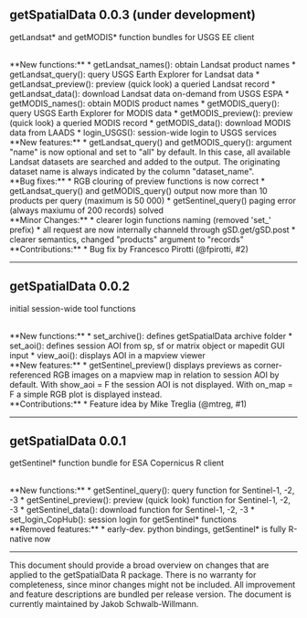 ## getSpatialData 0.0.3 (under development)
getLandsat* and getMODIS* function bundles for USGS EE client

<br>
**New functions:**
* getLandsat_names(): obtain Landsat product names
* getLandsat_query(): query USGS Earth Explorer for Landsat data
* getLandsat_preview(): preview (quick look) a queried Landsat record
* getLandsat_data(): download Landsat data on-demand from USGS ESPA
* getMODIS_names(): obtain MODIS product names
* getMODIS_query(): query USGS Earth Explorer for MODIS data
* getMODIS_preview():  preview (quick look) a queried MODIS record
* getMODIS_data(): download MODIS data from LAADS
* login_USGS(): session-wide login to USGS services

<br>
**New features:**
* getLandsat_query() and getMODIS_query(): argument "name" is now optional and set to "all" by default. In this case, all available Landsat datasets are searched and added to the output. The originating dataset name is always indicated by the column "dataset_name".

<br>
**Bug fixes:**
* RGB clouring of preview functions is now correct
* getLandsat_query() and getMODIS_query() output now more than 10 products per query (maximum is 50 000)
* getSentinel_query() paging error (always maxiumu of 200 records) solved

<br>
**Minor Changes:**
* clearer login functions naming (removed 'set_' prefix)
* all request are now internally channeld through gSD.get/gSD.post
* clearer semantics, changed "products" argument to "records"

<br>
**Contributions:**
* Bug fix by Francesco Pirotti (@fpirotti, #2)

<br>

***

## getSpatialData 0.0.2
initial session-wide tool functions

<br>
**New functions:**
* set_archive(): defines getSpatialData archive folder
* set_aoi(): defines session AOI from sp, sf or matrix object or mapedit GUI input
* view_aoi(): displays AOI in a mapview viewer

<br>
**New features:**
* getSentinel_preview() displays previews as corner-referenced RGB images on a mapview map in relation to session AOI by default. With show_aoi = F the session AOI is not displayed. With on_map = F a simple RGB plot is displayed instead.

<br>
**Contributions:**
* Feature idea by Mike Treglia (@mtreg, #1)

<br>

***

## getSpatialData 0.0.1
getSentinel* function bundle for ESA Copernicus R client

<br>
**New functions:**
* getSentinel_query(): query function for Sentinel-1, -2, -3
* getSentinel_preview(): preview (quick look) function for Sentinel-1, -2, -3
* getSentinel_data(): download function for Sentinel-1, -2, -3
* set_login_CopHub(): session login for getSentinel* functions

<br>
**Removed features:**
* early-dev. python bindings, getSentinel* is fully R-native now


<br>

***
This document should provide a broad overview on changes that are applied to the getSpatialData R package. There is no warranty for completeness, since minor changes might not be included. All improvement and feature descriptions are bundled per release version. The document is currently maintained by Jakob Schwalb-Willmann.
